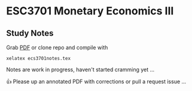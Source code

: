 ESC3701 Monetary Economics III
=
Study Notes
-

Grab [PDF](https://github.com/PecuniaryFish/ECS3701-Study-Notes/blob/master/ecs3701notes.pdf?raw=true "PDF") or clone repo and compile with 

    xelatex ecs3701notes.tex

Notes are work in progress, haven't started cramming yet ...

:+1: Please up an annotated PDF with corrections or pull a request issue ...
